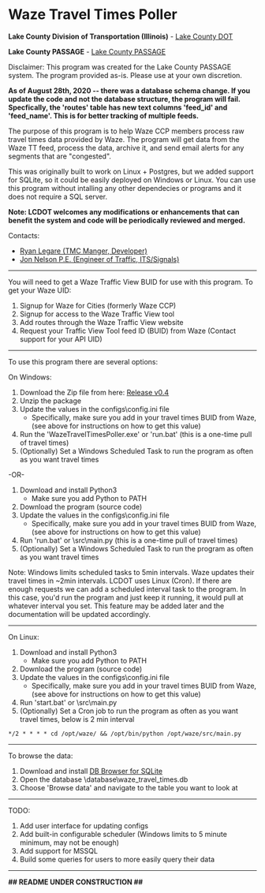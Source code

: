 # Waze Travel Times Poller
**Lake County Division of Transportation (Illinois)** - [Lake County DOT](https://www.lakecountyil.gov/transportation)

**Lake County PASSAGE** - [Lake County PASSAGE](https://www.lakecountypassage.com)

Disclaimer: This program was created for the Lake County PASSAGE system. The program provided as-is. Please use at your own discretion.

**As of August 28th, 2020 -- there was a database schema change. If you update the code and not the database structure,
the program will fail. Specfically, the 'routes' table has new text columns 'feed_id' and 'feed_name'. This is for better tracking of
multiple feeds.**

The purpose of this program is to help Waze CCP members process raw travel times data
provided by Waze. The program will get data from the Waze TT feed, process the data, archive it,
and send email alerts for any segments that are "congested".

This was originally built to work on Linux + Postgres, but we added support for SQLite, 
so it could be easily deployed on Windows or Linux. You can use this program without intalling any other dependecies or programs and it does not require a SQL server.

**Note: LCDOT welcomes any modifications or enhancements that can benefit the system and code will be 
periodically reviewed and merged.**

Contacts:
- [Ryan Legare (TMC Manger, Developer)](mailto:rlegare@lakecountyil.gov?subject=[GitHub%20Waze%20TT%20Poller]) 
- [Jon Nelson P.E. (Engineer of Traffic, ITS/Signals)](mailto:jpnelson@lakecountyil.govsubject=[GitHub%20Waze%20TT%20Poller])

---


You will need to get a Waze Traffic View BUID for use with this program.
To get your Waze UID:
1. Signup for Waze for Cities (formerly Waze CCP)
2. Signup for access to the Waze Traffic View tool
3. Add routes through the Waze Traffic View website
4. Request your Traffic View Tool feed ID (BUID) from Waze (Contact support for your API UID)

---

To use this program there are several options:

On Windows:
1. Download the Zip file from here: [Release v0.4](https://github.com/lakecountypassage/WazeTravelTimesPoller/releases/download/0.4/WazeTravelTimesPoller.zip)
2. Unzip the package
3. Update the values in the configs\config.ini file
    - Specifically, make sure you add in your travel times BUID from Waze, 
        (see above for instructions on how to get this value)
4. Run the 'WazeTravelTimesPoller.exe' or 'run.bat' (this is a one-time pull of travel times)
5. (Optionally) Set a Windows Scheduled Task to run the program as often as you want travel times

-OR-

1. Download and install Python3
    - Make sure you add Python to PATH
2. Download the program (source code)
3. Update the values in the configs\config.ini file
    - Specifically, make sure you add in your travel times BUID from Waze, 
        (see above for instructions on how to get this value)
4. Run 'run.bat' or \src\main.py (this is a one-time pull of travel times)
5. (Optionally) Set a Windows Scheduled Task to run the program as often as you want travel times

Note: Windows limits scheduled tasks to 5min intervals. Waze updates their travel times in ~2min intervals. LCDOT uses Linux (Cron). If there are enough requests we can add a scheduled interval task to the program. In this case, you'd run the program and just keep it running, it would pull at whatever interval you set. This feature may be added later and the documentation will be updated accordingly. 

---

On Linux:
1. Download and install Python3
    - Make sure you add Python to PATH
2. Download the program (source code)
3. Update the values in the configs\config.ini file
    - Specifically, make sure you add in your travel times BUID from Waze, 
        (see above for instructions on how to get this value)
4. Run 'start.bat' or \src\main.py
5. (Optionally) Set a Cron job to run the program as often as you want travel times, below is 2 min interval

`*/2 * * * * cd /opt/waze/ && /opt/bin/python /opt/waze/src/main.py`

---

To browse the data:
1. Download and install [DB Browser for SQLite](https://sqlitebrowser.org/)
2. Open the database \database\waze_travel_times.db
3. Choose 'Browse data' and navigate to the table you want to look at

---

TODO:
1. Add user interface for updating configs
2. Add built-in configurable scheduler (Windows limits to 5 minute minimum, may not be enough)
3. Add support for MSSQL
4. Build some queries for users to more easily query their data

---

**## README UNDER CONSTRUCTION ##**
